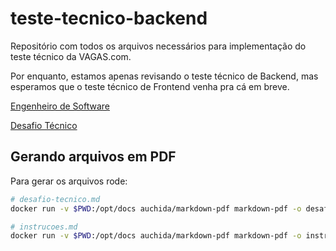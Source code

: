 # teste-tecnico-backend

Repositório com todos os arquivos necessários para implementação do teste técnico da VAGAS.com.

Por enquanto, estamos apenas revisando o teste técnico de Backend, mas esperamos que o teste técnico de Frontend venha pra cá em breve.

[Engenheiro de Software](instrucoes.md)

[Desafio Técnico](desafio-tecnico.md)

## Gerando arquivos em PDF

Para gerar os arquivos rode:

```bash
# desafio-tecnico.md
docker run -v $PWD:/opt/docs auchida/markdown-pdf markdown-pdf -o desafio-tecnico.pdf desafio-tecnico.md

# instrucoes.md
docker run -v $PWD:/opt/docs auchida/markdown-pdf markdown-pdf -o instrucoes.pdf instrucoes.md
```
